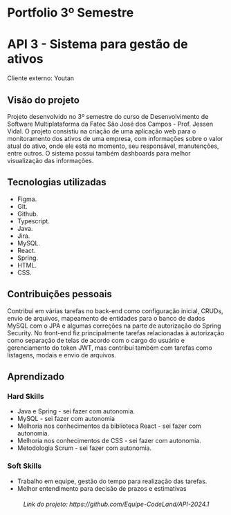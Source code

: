 # Portfolio 3º Semestre

# API 3 - Sistema para gestão de ativos
Cliente externo: Youtan
## Visão do projeto
Projeto desenvolvido no 3º semestre do curso de Desenvolvimento de Software Multiplataforma da Fatec São José dos Campos - Prof. Jessen Vidal.
O projeto consistiu na criação de uma aplicação web para o monitoramento dos ativos de uma empresa, com informações sobre o valor atual do ativo, onde ele está no momento, seu responsável, manutenções, entre outros. O sistema possui também dashboards para melhor visualização das informações. 
## Tecnologias utilizadas
- Figma.
- Git.
- Github.
- Typescript.
- Java.
- Jira.
- MySQL.
- React.
- Spring.
- HTML.
- CSS.
## Contribuições pessoais
Contribuí em várias tarefas no back-end como configuração inicial, CRUDs, envio de arquivos, mapeamento de entidades para o banco de dados MySQL com o JPA e algumas correções na parte de autorização do Spring Security. No front-end fiz principalmente tarefas relacionadas à autorização como separação de telas de acordo com o cargo do usuário e gerenciamento do token JWT, mas contribuí também com tarefas como listagens, modais e envio de arquivos.

## Aprendizado
### Hard Skills
- Java e Spring - sei fazer com autonomia.
- MySQL - sei fazer com autonomia
- Melhoria nos conhecimentos da biblioteca React - sei fazer com autonomia.
- Melhoria nos conhecimentos de CSS - sei fazer com autonomia.
- Metodologia Scrum - sei fazer com autonomia.

### Soft Skills
- Trabalho em equipe, gestão do tempo para realização das tarefas.
- Melhor entendimento para decisão de prazos e estimativas

<h6 align="center"> Link do projeto: https://github.com/Equipe-CodeLand/API-2024.1</h6>
